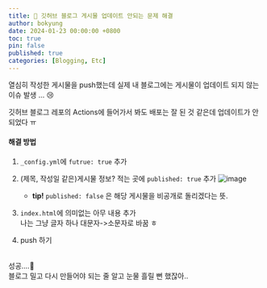 ```yaml
---
title: 🔨 깃허브 블로그 게시물 업데이트 안되는 문제 해결
author: bokyung
date: 2024-01-23 00:00:00 +0800
toc: true
pin: false
published: true
categories: [Blogging, Etc]
---
```


열심히 작성한 게시물을 push했는데 실제 내 블로그에는 게시물이 업데이트 되지 않는 이슈 발생 ... 😢

깃허브 블로그 레포의 Actions에 들어가서 봐도 배포는 잘 된 것 같은데 업데이트가 안되었다 ㅠ
<br>

#### **해결 방법**

1.  `_config.yml`에 `futrue: true` 추가
2.  (제목, 작성일 같은)게시물 정보? 적는 곳에 `published: true` 추가
    ![image](https://github.com/bokyung39/intro-me/assets/72790694/6465b2bb-bfb3-453a-b230-0bc694a1b7b8)

    - **tip!** `published: false` 은 해당 게시물을 비공개로 돌리겠다는 뜻.

3.  `index.html`에 의미없는 아무 내용 추가 <br>
    나는 그냥 글자 하나 대문자->소문자로 바꿈 ㅎ
4.  push 하기

<br>
성공....🥰<br>
블로그 밀고 다시 만들어야 되는 줄 알고 눈물 흘릴 뻔 했잖아..
